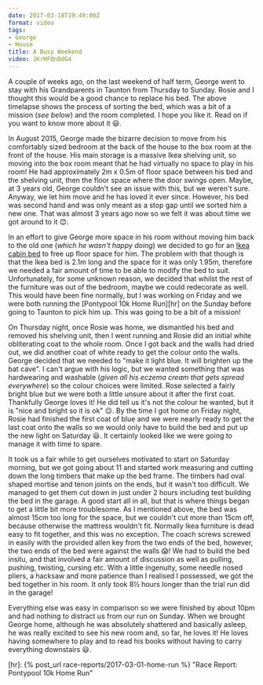 ```yaml
---
date: 2017-03-18T19:49:00Z
format: video
tags:
- George
- House
title: A Busy Weekend
video: JKrHFQnDdG4
---
```


A couple of weeks ago, on the last weekend of half term, George went to stay with his Grandparents
in Taunton from Thursday to Sunday. Rosie and I thought this would be a good chance to replace his
bed. The above timelapse shows the process of sorting the bed, which was a bit of a mission (_see
below_) and the room completed. I hope you like it. Read on if you want to know more about it
:smiley:.

In August 2015, George made the bizarre decision to move from his comfortably sized bedroom at
the back of the house to the box room at the front of the house. His main storage is a massive Ikea
shelving unit, so moving into the box room meant that he had virtually no space to play in his room!
He had approximately 2m x 0.5m of floor space between his bed and the shelving unit, then the floor
space where the door swings open. Maybe, at 3 years old, George couldn't see an issue with this, but
we weren't sure. Anyway, we let him move and he has loved it ever since. However, his bed was second
hand and was only meant as a stop gap until we sorted him a new one. That was almost 3 years ago now
so we felt it was about time we got around to it :blush:. 

In an effort to give George more space in his room without moving him back to the old one (_which he
wasn't happy doing_) we decided to go for an [Ikea cabin bed][bed] to free up floor space for him.
The problem with that though is that the Ikea bed is 2.1m long and the space for it was only 1.95m,
therefore we needed a fair amount of time to be able to modify the bed to suit. Unfortunately, for
some unknown reason, we decided that whilst the rest of the furniture was out of the bedroom, maybe
we could redecorate as well. This would have been fine normally, but I was working on Friday and we
were both running the [Pontypool 10k Home Run][hr] on the Sunday before going to Taunton to pick him
up. This was going to be a bit of a mission!

On Thursday night, once Rosie was home, we dismantled his bed and removed his shelving unit, then I
went running and Rosie did an initial white obliterating coat to the whole room. Once I got back and
the walls had dried out, we did another coat of white ready to get the colour onto the walls. George
decided that we needed to "make it light blue. It will brighten up the bat cave". I can't argue with
his logic, but we wanted something that was hardwearing and washable (_given all his eczema cream
that gets spread everywhere_) so the colour choices were limited. Rose selected a fairly bright blue
but we were both a little unsure about it after the first coat. Thankfully George loves it! He did
tell us it's not the colour he wanted, but it is "nice and bright so it is ok" :relieved:. By the
time I got home on Friday night, Rosie had finished the first coat of blue and we were nearly ready
to get the last coat onto the walls so we would only have to build the bed and put up the new light
on Saturday :smiley:. It certainly looked like we were going to manage it with time to spare. 

It took us a fair while to get ourselves motivated to start on Saturday morning, but we got going
about 11 and started work measuring and cutting down the long timbers that make up the bed frame.
The timbers had oval shaped mortise and tenon joints on the ends, but it wasn't too difficult. We
managed to get them cut down in just under 2 hours including test building the bed in the garage. A
good start all in all, but that is where things began to get a little bit more troublesome. As I
mentioned above, the bed was almost 15cm too long for the space, but we couldn't cut more than 15cm
off, because otherwise the mattress wouldn't fit. Normally Ikea furniture is dead easy to fit
together, and this was no exception. The coach screws screwed in easily with the provided allen key
from the two ends of the bed, however, the two ends of the bed were against the walls :scream:!
We had to build the bed insitu, and that involved a fair amount of discussion as well as pulling,
pushing, twisting, cursing etc. With a little ingenuity, some needle nosed pliers, a hacksaw and
more patience than I realised I possessed, we got the bed together in his room. It only took
8&frac12; hours longer than the trial run did in the garage!

Everything else was easy in comparison so we were finished by about 10pm and had nothing to distract
us from our run on Sunday. When we brought George home, although he was absolutely shattered and
basically asleep, he was really excited to see his new room and, so far, he loves it! He loves
having somewhere to play and to read his books without having to carry everything downstairs
:smiley:.



[bed]: http://www.ikea.com/gb/en/products/childrens-ikea-products/children-3-7/childrens-beds/kura-reversible-bed-white-pine-art-80253809/ "KURA Reversible bed White/pine 90x200 cm  - IKEA"
[hr]: {% post_url race-reports/2017-03-01-home-run %} "Race Report: Pontypool 10k Home Run"
